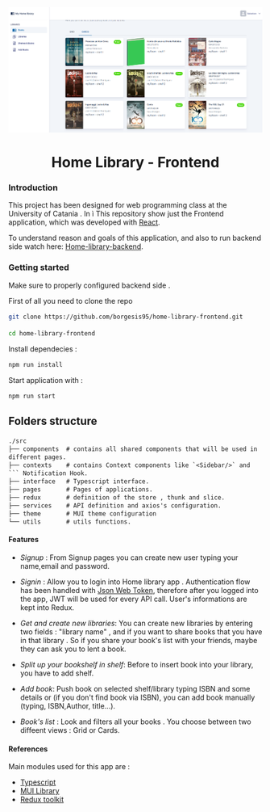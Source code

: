 <p align="center">
<img src="./doc/image-1.PNG">
</p>

<h1 align="center"> Home Library - Frontend </h1>

### Introduction

This project has been designed for web programming class at the University of Catania . In ì This repository show just the Frontend application, which was developed with [React](https://reactjs.org/).

To understand reason and goals of this application, and also to run backend side watch here: [Home-library-backend](https://github.com/borgesis95/home-library-backend).

### Getting started

Make sure to properly configured backend side .

First of all you need to clone the repo

```sh
git clone https://github.com/borgesis95/home-library-frontend.git

cd home-library-frontend
```

Install dependecies :

```sh
npm run install
```

Start application with :

```sh
npm run start
```

## Folders structure

````
./src
├── components  # contains all shared components that will be used in different pages.
├── contexts    # contains Context components like `<Sidebar/>` and ``` Notification Hook.
├── interface   # Typescript interface.
├── pages       # Pages of applications.
├── redux       # definition of the store , thunk and slice.
├── services    # API definition and axios's configuration.
├── theme       # MUI theme configuration
└── utils       # utils functions.
````

#### Features

- _Signup_ : From Signup pages you can create new user typing your name,email and password.
  <br>
- _Signin_ : Allow you to login into Home library app . Authentication flow has been handled with [Json Web Token](https://jwt.io/), therefore after you logged into the app, JWT will be used for every API call. User's informations are kept into Redux.
  <br>
- _Get and create new libraries_: You can create new libraries by entering two fields : "library name" , and if you want to share books that you have in that library . So if you share your book's list with your friends, maybe they can ask you to lent a book.
  <br>
- _Split up your bookshelf in shelf_: Before to insert book into your library, you have to add shelf.
  <br>
- _Add book_: Push book on selected shelf/library typing ISBN and some details or (if you don't find book via ISBN), you can add book manually (typing, ISBN,Author, title...).
  <br>

- _Book's list_ : Look and filters all your books . You choose between two diffeent views : Grid or Cards.

#### References

Main modules used for this app are :

- [Typescript](https://www.typescriptlang.org/)
- [MUI Library ](https://mui.com/)
- [Redux toolkit](https://redux-toolkit.js.org/)
